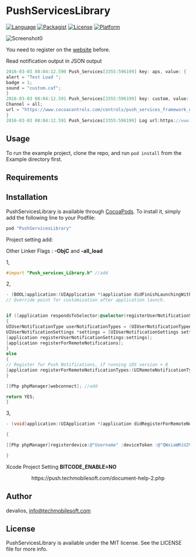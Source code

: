 # PushServicesLibrary

<!--[![CI Status](http://img.shields.io/travis/devalios/PushServicesLibrary.svg?style=flat)](https://travis-ci.org/devalios/PushServicesLibrary)-->
[![Language](https://img.shields.io/cocoapods/lang/PushServicesLibrary.svg?style=flat)](http://cocoapods.org/pods/PushServicesLibrary)
[![Packagist](https://img.shields.io/packagist/dt/doctrine/orm.svg)](http://cocoapods.org/pods/PushServicesLibrary)
[![License](https://img.shields.io/cocoapods/l/PushServicesLibrary.svg?style=flat)](http://cocoapods.org/pods/PushServicesLibrary)
[![Platform](https://img.shields.io/cocoapods/p/PushServicesLibrary.svg?style=flat)](http://cocoapods.org/pods/PushServicesLibrary)

![Screenshot0][img0]

You need to register on the <a href="https://service.techmobilesoft.com/Count/click.php?id=5">website</a> before.

Read notification output in JSON output
````objective-c
2016-03-03 08:04:12.590 Push_Services[3355:596199] key: aps, value: {
alert = "Test Load ";
badge = 1;
sound = "custom.caf";
}
2016-03-03 08:04:12.591 Push_Services[3355:596199] key: custom, value: {
Channel = all;
url = "https://www.cocoacontrols.com/controls/push_services_framework_example";
}
2016-03-03 08:04:12.591 Push_Services[3355:596199] Log url:https://www.cocoacontrols.com/controls/push_services_framework_example
````

## Usage

To run the example project, clone the repo, and run `pod install` from the Example directory first.

## Requirements

## Installation

PushServicesLibrary is available through [CocoaPods](http://cocoapods.org). To install
it, simply add the following line to your Podfile:

````ruby
pod "PushServicesLibrary"
````

Project setting add:

Other Linker Flags : <b>-ObjC</b> and  <b>-all_load</b>

1, 
````objective-c
#import "Push_services_Library.h" //add
````

2, 
````objective-c
- (BOOL)application:(UIApplication *)application didFinishLaunchingWithOptions:(NSDictionary *)launchOptions {
// Override point for customization after application launch.


if ([application respondsToSelector:@selector(registerUserNotificationSettings:)])
{
UIUserNotificationType userNotificationTypes = (UIUserNotificationTypeAlert | UIUserNotificationTypeBadge | UIUserNotificationTypeSound);
UIUserNotificationSettings *settings = [UIUserNotificationSettings settingsForTypes:userNotificationTypes categories:nil];
[application registerUserNotificationSettings:settings];
[application registerForRemoteNotifications];
}
else
{
// Register for Push Notifications, if running iOS version < 8 
[application registerForRemoteNotificationTypes:(UIRemoteNotificationTypeBadge | UIRemoteNotificationTypeAlert | UIRemoteNotificationTypeSound)];
}

[[Php phpManager]webconnect]; //add

return YES;
}
````
3, 
````objective-c  
- (void)application:(UIApplication *)application didRegisterForRemoteNotificationsWithDeviceToken:(NSData *)deviceToken

{

[[Php phpManager]registerdevice:@"Username" :deviceToken :@"QWxiaWRiU2VydmljZVB1c2g="]; //add

} 
````

Xcode Project Setting **BITCODE_ENABLE=NO**

<center>https://push.techmobilesoft.com/document-help-2.php</center>


[img0]:https://www.techmobilesoft.com/wp-content/uploads/2016/02/push_iphone-git.jpg



## Author

devalios, info@techmobilesoft.com

## License

PushServicesLibrary is available under the MIT license. See the LICENSE file for more info.
